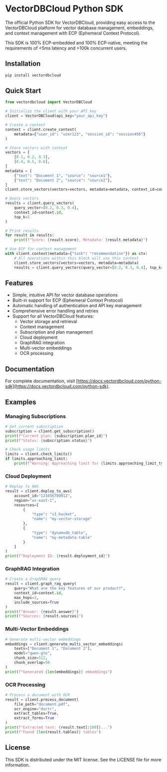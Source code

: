 # VectorDBCloud Python SDK

The official Python SDK for VectorDBCloud, providing easy access to the VectorDBCloud platform for vector database management, embeddings, and context management with ECP (Ephemeral Context Protocol).

This SDK is 100% ECP-embedded and 100% ECP-native, meeting the requirements of <5ms latency and >100k concurrent users.

## Installation

```bash
pip install vectordbcloud
```

## Quick Start

```python
from vectordbcloud import VectorDBCloud

# Initialize the client with your API key
client = VectorDBCloud(api_key="your_api_key")

# Create a context
context = client.create_context(
    metadata={"user_id": "user123", "session_id": "session456"}
)

# Store vectors with context
vectors = [
    [0.1, 0.2, 0.3],
    [0.4, 0.5, 0.6],
]
metadata = [
    {"text": "Document 1", "source": "source1"},
    {"text": "Document 2", "source": "source2"},
]
client.store_vectors(vectors=vectors, metadata=metadata, context_id=context.id)

# Query vectors
results = client.query_vectors(
    query_vector=[0.2, 0.3, 0.4],
    context_id=context.id,
    top_k=5
)

# Print results
for result in results:
    print(f"Score: {result.score}, Metadata: {result.metadata}")

# Use ECP for context management
with client.context(metadata={"task": "recommendation"}) as ctx:
    # All operations within this block will use this context
    client.store_vectors(vectors=vectors, metadata=metadata)
    results = client.query_vectors(query_vector=[0.2, 0.3, 0.4], top_k=5)
```

## Features

- Simple, intuitive API for vector database operations
- Built-in support for ECP (Ephemeral Context Protocol)
- Automatic handling of authentication and API key management
- Comprehensive error handling and retries
- Support for all VectorDBCloud features:
  - Vector storage and retrieval
  - Context management
  - Subscription and plan management
  - Cloud deployment
  - GraphRAG integration
  - Multi-vector embeddings
  - OCR processing

## Documentation

For complete documentation, visit [https://docs.vectordbcloud.com/python-sdk](https://docs.vectordbcloud.com/python-sdk).

## Examples

### Managing Subscriptions

```python
# Get current subscription
subscription = client.get_subscription()
print(f"Current plan: {subscription.plan_id}")
print(f"Status: {subscription.status}")

# Check usage limits
limits = client.check_limits()
if limits.approaching_limit:
    print(f"Warning: Approaching limit for {limits.approaching_limit_type}")
```

### Cloud Deployment

```python
# Deploy to AWS
result = client.deploy_to_aws(
    account_id="123456789012",
    region="us-east-1",
    resources=[
        {
            "type": "s3_bucket",
            "name": "my-vector-storage"
        },
        {
            "type": "dynamodb_table",
            "name": "my-metadata-table"
        }
    ]
)
print(f"Deployment ID: {result.deployment_id}")
```

### GraphRAG Integration

```python
# Create a GraphRAG query
result = client.graph_rag_query(
    query="What are the key features of our product?",
    context_id=context.id,
    max_hops=3,
    include_sources=True
)
print(f"Answer: {result.answer}")
print(f"Sources: {result.sources}")
```

### Multi-Vector Embeddings

```python
# Generate multi-vector embeddings
embeddings = client.generate_multi_vector_embeddings(
    texts=["Document 1", "Document 2"],
    model="qwen-gte",
    chunk_size=512,
    chunk_overlap=50
)
print(f"Generated {len(embeddings)} embeddings")
```

### OCR Processing

```python
# Process a document with OCR
result = client.process_document(
    file_path="document.pdf",
    ocr_engine="doctr",
    extract_tables=True,
    extract_forms=True
)
print(f"Extracted text: {result.text[:100]}...")
print(f"Found {len(result.tables)} tables")
```

## License

This SDK is distributed under the MIT license. See the LICENSE file for more information.
